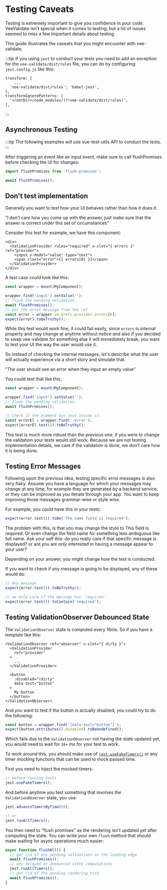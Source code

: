 # Testing Caveats

Testing is extremely important to give you confidence in your code. VeeValidate isn't special when it comes to testing, but a lot of issues seemed to miss a few important details about testing.

This guide illustrates the caveats that you might encounter with vee-validate.

:::tip
If you using `jest` to conduct your tests you need to add an exception for the `vee-validate/dist/rules` file, you can do by configuring `jest.config.js` like this:

```
transform: {
    ...
  'vee-validate/dist/rules': 'babel-jest',
},
transformIgnorePatterns: [
  '<rootDir>/node_modules/(?!vee-validate/dist/rules)',
],
```

:::

## Asynchronous Testing

:::tip
The following examples will use vue-test-utils API to conduct the tests.
:::

After triggering an event like an input event, make sure to call flushPromises before checking the UI for changes:

```js
import flushPromises from 'flush-promises';

await flushPromises();
```

## Don't test implementation

Generally you want to test how your UI behaves rather than how it does it.

“I don’t care how you come up with the answer, just make sure that the answer is correct under this set of circumstances”

Consider this test for example, we have this component:

```vue
<div>
  <ValidationProvider rules="required" v-slot="{ errors }" ref="provider">
    <input v-model="value" type="text">
    <span class="error">{{ errors[0] }}</span>
  </ValidationProvider>
</div>
```

A test case could look like this:

```js
const wrapper = mount(MyComponent);

wrapper.find('input').setValue('');
// flush the pending validation.
await flushPromises();
// Get the error message from the ref
const error = wrapper.vm.$refs.provider.errors[0];
expect(error).toBeTruthy();
```

While this test would work fine, it could fail easily, since `errors` is internal property and may change at anytime without notice and also if you decided to swap vee-validate for something else it will immediately break, you want to test your UI the way the user would use it.

So instead of checking the internal messages, let's describe what the user will actually experience via a short story and simulate that.

"The user should see an error when they input an empty value"

You could test that like this,

```js
const wrapper = mount(MyComponent);

wrapper.find('input').setValue('');
// flush the pending validation.
await flushPromises();

// Check if the element has text inside it.
const errorEl = wrapper.find('.error');
expect(errorEl.text()).toBeTruthy();
```

This test is much more robust than the previous one, if you were to change the validation your tests would still work. Because we are not testing implementation details, we care if the validation is done, we don't care how it is being done.

## Testing Error Messages

Following upon the previous idea, testing specific error messages is also very flaky. Assume you have a language for which your messages may change at any time, for example they are generated by a backend service, or they can be improved as you iterate through your app. You want to keep improving those messages grammar-wise or style wise.

For example, you could have this in your tests:

```js
expect(error.text()).toBe('The name field is required');
```

The problem with this, is that you may change the style to This field is required. Or even change the field name for something less ambiguous like full name. Ask your self this: do you really care if that specific message is displayed? or are you are only interested in having a message appear to your user?

Depending on your answer, you might change how the test is conducted.

If you want to check if any message is going to be displayed, any of these would do:

```js
// Any message
expect(error.text()).toBeTruthy();

// we only care if the message has `required`.
expect(error.text()).toContain('required');
```

## Testing ValidationObserver Debounced State

The `ValidationObserver` state is computed every 16ms. So if you have a template like this:

```vue
<ValidationObserver ref="observer" v-slot="{ dirty }">
  <ValidationProvider
    ref="provider"
  >
    ...
  </ValidationProvider>

  <button
    :disabled="!dirty"
    data-test="button"
  >
    My button
  </button>
</ValidationObserver>
```

And you want to test if the button is actually disabled, you could try to do the following:

```js
const button = wrapper.find('[data-test="button"]');
expect(button.attributes().disabled).toBeUndefined();
```

Which fails due to the `ValidationObserver` not having the state updated yet, you would need to wait for `16+` ms for your test to work.

To work around this, you should make use of [`jest.useFakeTimers()`](https://jestjs.io/docs/en/timer-mocks) or any timer mocking functions that can be used to mock passed time.

First you need to inject the mocked timers:

```js
// before running tests
jest.useFakeTimers();
```

And before anytime you test something that involves the `ValidationObserver` state, you use:

```js
jest.advanceTimersByTime(50);

// or
jest.runAllTimers();
```

You then need to "flush promises" as the rendering isn't updated yet after computing the state. You can write your own `flush` method that should make waiting for async operations much easier:

```js
async function flushAll() {
  // get rid of any pending validations on the leading edge
  await flushPromises();
  // any delayed or debounced state computations
  jest.runAllTimers();
  // get rid of the pending rendering tick
  await flushPromises();
}
```

